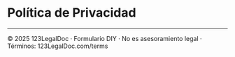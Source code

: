 # Política de Privacidad

---
© 2025 123LegalDoc · Formulario DIY · No es asesoramiento legal · Términos: 123LegalDoc.com/terms
